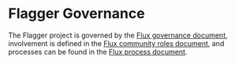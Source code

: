# Flagger Governance

The Flagger project is governed by the [Flux governance document](https://github.com/fluxcd/community/blob/main/GOVERNANCE.md),
involvement is defined in the [Flux community roles document](chttps://github.com/fluxcd/community/blob/main/community-roles.md),
and processes can be found in the [Flux process document](https://github.com/fluxcd/community/blob/main/PROCESS.md).
